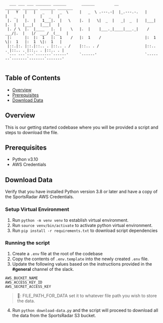 ```text

  ___ ___ ___ _______ ______       ______         __             _______ _______ _______ _______ 
 |   Y   |   |   _   |   _  \     |   _  \ .---.-|  |_.---.-.   |       |   _   |       |   _   |
 |.  |   |.  |   1___|.  |   \    |.  |   \|  _  |   _|  _  |   |___|   |.  |   |___|   |___|   |
 |. / \  |.  |____   |.  |    \   |.  |    |___._|____|___._|    /  ___/|.  |   |/  ___/ _(__   |
 |:      |:  |:  1   |:  1    /   |:  1    /                    |:  1  \|:  1   |:  1  \|:  1   |
 |::.|:. |::.|::.. . |::.. . /    |::.. . /                     |::.. . |::.. . |::.. . |::.. . |
 `--- ---`---`-------`------'     `------'                      `-------`-------`-------`-------'
                                                                                                 
```


## Table of Contents
* [Overview](#)
* [Prerequisites](#)
* [Download Data](#download-data)

## Overview
This is our getting started codebase where you will be provided a script and steps to download the file. 

## Prerequisites
* Python v3.10
* AWS Credentials

## Download Data
Verify that you have installed Python version 3.8 or later and have a copy of the SportsRadar AWS Credentials.

### Setup Virtual Environment
1. Run `python -m venv venv` to establish virtual environment.
2. Run `source venv/bin/activate` to activate python virtual environment.
3. Run `pip install -r requirements.txt` to download script dependencies

### Running the script
1. Create a `.env` file at the root of the codebase
2. Copy the contents of `.env.template` into the newly created `.env` file.
3. Update the following values based on the instructions provided in the **#general** channel of the slack.
```text
AWS_BUCKET_NAME
AWS_ACCESS_KEY_ID
AWS_SECRET_ACCESS_KEY
```
> 📝: FILE_PATH_FOR_DATA set it to whatever file path you wish to store the data.

4. Run `python download-data.py` and the script will proceed to download all the data from the SportsRadar S3 bucket. 